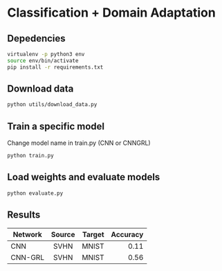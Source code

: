 # Classification + Domain Adaptation

## Depedencies

```bash
virtualenv -p python3 env
source env/bin/activate
pip install -r requirements.txt
```

## Download data

```bash
python utils/download_data.py
```

## Train a specific model

Change model name in train.py (CNN or CNNGRL)

```bash
python train.py
```

## Load weights and evaluate models

```bash
python evaluate.py
```

## Results
    
| Network       | Source        | Target| Accuracy |
| ------------- |:-------------:| -----:|---------:|
| CNN           | SVHN          | MNIST | 0.11     |
| CNN-GRL       | SVHN          | MNIST | 0.56     |
